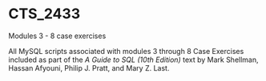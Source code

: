 # CTS_2433
Modules 3 - 8 case exercises

All MySQL scripts associated with modules 3 through 8 Case Exercises included as part of the *A Guide to SQL (10th Edition)* text by Mark Shellman, Hassan Afyouni, Philip J. Pratt, and Mary Z. Last.

